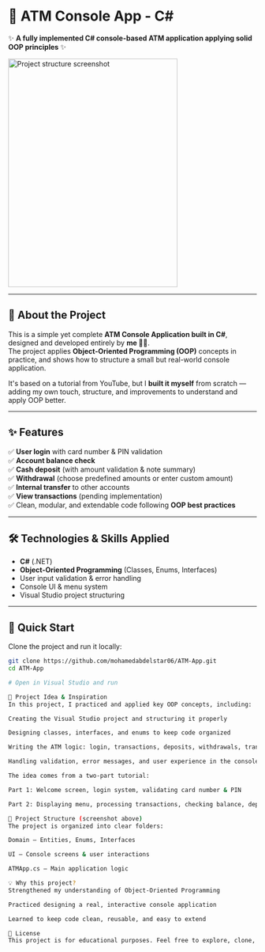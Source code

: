 # 🏦 ATM Console App - C#

✨ **A fully implemented C# console-based ATM application applying solid OOP principles** ✨

<p align="left">
  <img width="343" height="462" src="https://github.com/user-attachments/assets/ad4cbd9f-8da8-4d9e-ad69-03e653a8e55e" alt="Project structure screenshot" />
</p>

---

## 📌 **About the Project**

This is a simple yet complete **ATM Console Application built in C#**, designed and developed entirely by **me 👨‍💻**.  
The project applies **Object-Oriented Programming (OOP)** concepts in practice, and shows how to structure a small but real-world console application.

It's based on a tutorial from YouTube, but I **built it myself** from scratch — adding my own touch, structure, and improvements to understand and apply OOP better.

---

## ✨ **Features**

✅ **User login** with card number & PIN validation  
✅ **Account balance check**  
✅ **Cash deposit** (with amount validation & note summary)  
✅ **Withdrawal** (choose predefined amounts or enter custom amount)  
✅ **Internal transfer** to other accounts  
✅ **View transactions** (pending implementation)  
✅ Clean, modular, and extendable code following **OOP best practices**

---

## 🛠 **Technologies & Skills Applied**

- **C#** (.NET)
- **Object-Oriented Programming** (Classes, Enums, Interfaces)
- User input validation & error handling
- Console UI & menu system
- Visual Studio project structuring

---

## 🚀 **Quick Start**

Clone the project and run it locally:

```bash
git clone https://github.com/mohamedabdelstar06/ATM-App.git
cd ATM-App

# Open in Visual Studio and run

🎥 Project Idea & Inspiration
In this project, I practiced and applied key OOP concepts, including:

Creating the Visual Studio project and structuring it properly

Designing classes, interfaces, and enums to keep code organized

Writing the ATM logic: login, transactions, deposits, withdrawals, transfers

Handling validation, error messages, and user experience in the console

The idea comes from a two-part tutorial:

Part 1: Welcome screen, login system, validating card number & PIN

Part 2: Displaying menu, processing transactions, checking balance, deposits, withdrawals, transfers, and logout

📂 Project Structure (screenshot above)
The project is organized into clear folders:

Domain – Entities, Enums, Interfaces

UI – Console screens & user interactions

ATMApp.cs – Main application logic

💡 Why this project?
Strengthened my understanding of Object-Oriented Programming

Practiced designing a real, interactive console application

Learned to keep code clean, reusable, and easy to extend

📎 License
This project is for educational purposes. Feel free to explore, clone, and learn from it! 🚀
